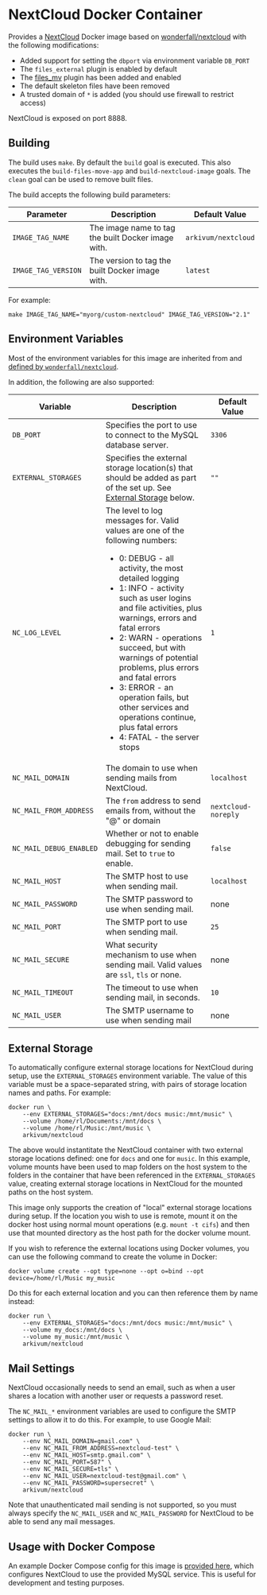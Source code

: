 NextCloud Docker Container
===========================

Provides a [NextCloud](https://nextcloud.com/) Docker image based on [wonderfall/nextcloud](https://hub.docker.com/r/wonderfall/nextcloud/) with the following modifications:

* Added support for setting the `dbport` via environment variable `DB_PORT`
* The `files_external` plugin is enabled by default
* The [files_mv](https://github.com/eotryx/oc_files_mv/) plugin has been added and enabled
* The default skeleton files have been removed
* A trusted domain of `*` is added (you should use firewall to restrict access)

NextCloud is exposed on port 8888.

Building
---------

The build uses `make`. By default the `build` goal is executed. This also executes the `build-files-move-app` and `build-nextcloud-image` goals. The `clean` goal can be used to remove built files.

The build accepts the following build parameters:

| Parameter | Description | Default Value |
|---|---|---|
| `IMAGE_TAG_NAME` | The image name to tag the built Docker image with. | `arkivum/nextcloud` |
| `IMAGE_TAG_VERSION` | The version to tag the built Docker image with. | `latest` |

For example:

	make IMAGE_TAG_NAME="myorg/custom-nextcloud" IMAGE_TAG_VERSION="2.1"

Environment Variables
-----------------------

Most of the environment variables for this image are inherited from and [defined by `wonderfall/nextcloud`](https://github.com/Wonderfall/dockerfiles/tree/master/nextcloud#environment-variables).

In addition, the following are also supported:

| Variable | Description | Default Value |
|---|---|---|
| `DB_PORT` | Specifies the port to use to connect to the MySQL database server. | `3306` |
| `EXTERNAL_STORAGES` | Specifies the external storage location(s) that should be added as part of the set up. See [External Storage](#external-storage) below. | `""` |
| `NC_LOG_LEVEL` | The level to log messages for. Valid values are one of the following numbers: <ul><li>0: DEBUG - all activity, the most detailed logging</li><li>1: INFO - activity such as user logins and file activities, plus warnings, errors and fatal errors</li><li>2: WARN - operations succeed, but with warnings of potential problems, plus errors and fatal errors</li><li>3: ERROR - an operation fails, but other services and operations continue, plus fatal errors</li><li>4: FATAL - the server stops</li></ul> | `1` |
| `NC_MAIL_DOMAIN` | The domain to use when sending mails from NextCloud. | `localhost` |
| `NC_MAIL_FROM_ADDRESS` | The `from` address to send emails from, without the "@" or domain | `nextcloud-noreply` |
| `NC_MAIL_DEBUG_ENABLED` | Whether or not to enable debugging for sending mail. Set to `true` to enable. |`false` |
| `NC_MAIL_HOST` | The SMTP host to use when sending mail. | `localhost` |
| `NC_MAIL_PASSWORD` | The SMTP password to use when sending mail. | none |
| `NC_MAIL_PORT` | The SMTP port to use when sending mail. | `25` |
| `NC_MAIL_SECURE` | What security mechanism to use when sending mail. Valid values are `ssl`, `tls` or none. | none |
| `NC_MAIL_TIMEOUT` | The timeout to use when sending mail, in seconds. | `10` |
| `NC_MAIL_USER` | The SMTP username to use when sending mail | none |

External Storage
-----------------

To automatically configure external storage locations for NextCloud during setup, use the `EXTERNAL_STORAGES` environment variable. The value of this variable must be a space-separated string, with pairs of storage location names and paths. For example:

	docker run \
		--env EXTERNAL_STORAGES="docs:/mnt/docs music:/mnt/music" \
		--volume /home/rl/Documents:/mnt/docs \
		--volume /home/rl/Music:/mnt/music \
		arkivum/nextcloud

The above would instantitate the NextCloud container with two external storage locations defined: one for `docs` and one for `music`. In this example, volume mounts have been used to map folders on the host system to the folders in the container that have been referenced in the `EXTERNAL_STORAGES` value, creating external storage locations in NextCloud for the mounted paths on the host system.

This image only supports the creation of "local" external storage locations during setup. If the location you wish to use is remote, mount it on the docker host using normal mount operations (e.g. `mount -t cifs`) and then use that mounted directory as the host path for the docker volume mount.

If you wish to reference the external locations using Docker volumes, you can use the following command to create the volume in Docker:

	docker volume create --opt type=none --opt o=bind --opt device=/home/rl/Music my_music
	
Do this for each external location and you can then reference them by name instead:

	docker run \
		--env EXTERNAL_STORAGES="docs:/mnt/docs music:/mnt/music" \
		--volume my_docs:/mnt/docs \
		--volume my_music:/mnt/music \
		arkivum/nextcloud
		
Mail Settings
--------------

NextCloud occasionally needs to send an email, such as when a user shares a location with another user or requests a password reset.

The `NC_MAIL_*` environment variables are used to configure the SMTP settings to allow it to do this. For example, to use Google Mail:

	docker run \
		--env NC_MAIL_DOMAIN=gmail.com" \
		--env NC_MAIL_FROM_ADDRESS=nextcloud-test" \
		--env NC_MAIL_HOST=smtp.gmail.com" \
		--env NC_MAIL_PORT=587" \
		--env NC_MAIL_SECURE=tls" \
		--env NC_MAIL_USER=nextcloud-test@gmail.com" \
		--env NC_MAIL_PASSWORD=supersecret" \
		arkivum/nextcloud

Note that unauthenticated mail sending is not supported, so you must always specify the `NC_MAIL_USER` and `NC_MAIL_PASSWORD` for NextCloud to be able to send any mail messages.

Usage with Docker Compose
--------------------------

An example Docker Compose config for this image is [provided here](docker-compose.yml), which configures NextCloud to use the provided MySQL service. This is useful for development and testing purposes.

